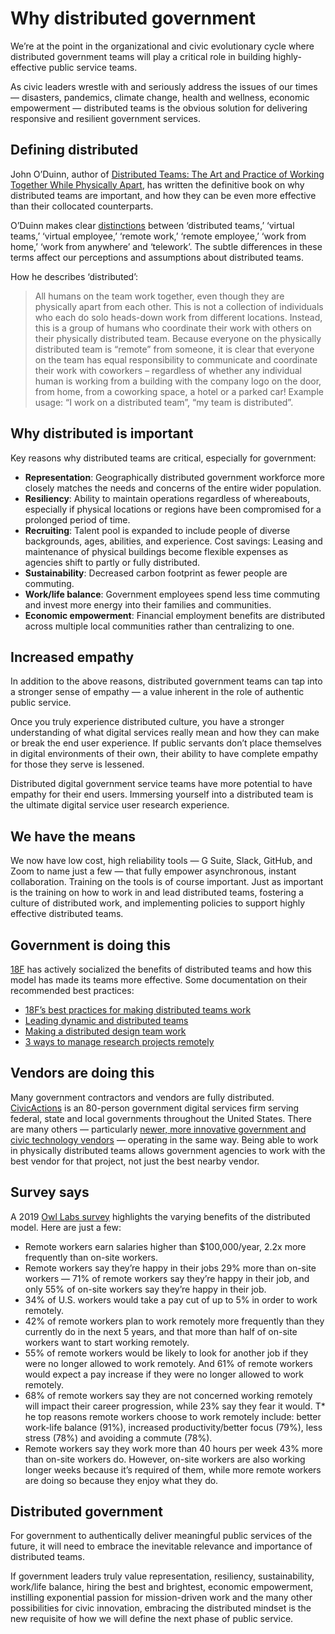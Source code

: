# Why distributed government

We’re at the point in the organizational and civic evolutionary cycle where distributed government teams will play a critical role in building highly-effective public service teams.

As civic leaders wrestle with and seriously address the issues of our times — disasters, pandemics, climate change, health and wellness, economic empowerment — distributed teams is the obvious solution for delivering responsive and resilient government services.

## Defining distributed

John O’Duinn, author of [Distributed Teams: The Art and Practice of Working Together While Physically Apart](), has written the definitive book on why distributed teams are important, and how they can be even more effective than their collocated counterparts.

O’Duinn makes clear [distinctions](https://oduinn.com/2020/02/25/distributed-team-vs-remote-work-and-work-from-home/) between ‘distributed teams,’ ‘virtual teams,’ ‘virtual employee,’ ‘remote work,’ ‘remote employee,’ ‘work from home,’ ‘work from anywhere’ and ‘telework’. The subtle differences in these terms affect our perceptions and assumptions about distributed teams.

How he describes ‘distributed’:

> All humans on the team work together, even though they are physically apart from each other. This is not a collection of individuals who each do solo heads-down work from different locations. Instead, this is a group of humans who coordinate their work with others on their physically distributed team. Because everyone on the physically distributed team is “remote” from someone, it is clear that everyone on the team has equal responsibility to communicate and coordinate their work with coworkers – regardless of whether any individual human is working from a building with the company logo on the door, from home, from a coworking space, a hotel or a parked car! Example usage: “I work on a distributed team”, “my team is distributed”.

## Why distributed is important

Key reasons why distributed teams are critical, especially for government:

* **Representation**: Geographically distributed government workforce more closely matches the needs and concerns of the entire wider population.
* **Resiliency**: Ability to maintain operations regardless of whereabouts, especially if physical locations or regions have been compromised for a prolonged period of time.
* **Recruiting**: Talent pool is expanded to include people of diverse backgrounds, ages, abilities, and experience.
Cost savings: Leasing and maintenance of physical buildings become flexible expenses as agencies shift to partly or fully distributed. 
* **Sustainability**: Decreased carbon footprint as fewer people are commuting. 
* **Work/life balance**: Government employees spend less time commuting and invest more energy into their families and communities.
* **Economic empowerment**: Financial employment benefits are distributed across multiple local communities rather than centralizing to one.

## Increased empathy

In addition to the above reasons, distributed government teams can tap into a stronger sense of empathy — a value inherent in the role of authentic public service.

Once you truly experience distributed culture, you have a stronger understanding of what digital services really mean and how they can make or break the end user experience. If public servants don’t place themselves in digital environments of their own, their ability to have complete empathy for those they serve is lessened.

Distributed digital government service teams have more potential to have empathy for their end users. Immersing yourself into a distributed team is the ultimate digital service user research experience.

## We have the means

We now have low cost, high reliability tools — G Suite, Slack, GitHub, and Zoom to name just a few — that fully empower asynchronous, instant collaboration. Training on the tools is of course important. Just as important is the training on how to work in and lead distributed teams, fostering a culture of distributed work, and implementing policies to support highly effective distributed teams.

## Government is doing this

[18F](https://18f.gsa.gov/) has actively socialized the benefits of distributed teams and how this model has made its teams more effective. Some documentation on their recommended best practices:

* [18F’s best practices for making distributed teams work](https://18f.gsa.gov/2015/10/15/best-practices-for-distributed-teams/)
* [Leading dynamic and distributed teams](https://product-guide.18f.gov/we-do-product-well/leading-dynamic-and-distributed-teams/)
* [Making a distributed design team work](https://18f.gsa.gov/2016/04/27/making-a-distributed-design-team-work/)
* [3 ways to manage research projects remotely](https://18f.gsa.gov/2017/09/27/three-ways-to-manage-research-projects/)

## Vendors are doing this

Many government contractors and vendors are fully distributed. [CivicActions](https://civicactions.com) is an 80-person government digital services firm serving federal, state and local governments throughout the United States. There are many others — particularly [newer, more innovative government and civic technology vendors](https://digitalservicescoalition.org) — operating in the same way. Being able to work in physically distributed teams allows government agencies to work with the best vendor for that project, not just the best nearby vendor.

## Survey says

A 2019 [Owl Labs survey](https://www.owllabs.com/blog/remote-work-statistics) highlights the varying benefits of the distributed model. Here are just a few:

* Remote workers earn salaries higher than $100,000/year, 2.2x more frequently than on-site workers.
* Remote workers say they’re happy in their jobs 29% more than on-site workers — 71% of remote workers say they’re happy in their job, and only 55% of on-site workers say they’re happy in their job.
* 34% of U.S. workers would take a pay cut of up to 5% in order to work remotely.
* 42% of remote workers plan to work remotely more frequently than they currently do in the next 5 years, and that more than half of on-site workers want to start working remotely.
* 55% of remote workers would be likely to look for another job if they were no longer allowed to work remotely. And 61% of remote workers would expect a pay increase if they were no longer allowed to work remotely.
* 68% of remote workers say they are not concerned working remotely will impact their career progression, while 23% say they fear it would.
T* he top reasons remote workers choose to work remotely include: better work-life balance (91%), increased productivity/better focus (79%), less stress (78%) and avoiding a commute (78%).
* Remote workers say they work more than 40 hours per week 43% more than on-site workers do. However, on-site workers are also working longer weeks because it’s required of them, while more remote workers are doing so because they enjoy what they do.

## Distributed government

For government to authentically deliver meaningful public services of the future, it will need to embrace the inevitable relevance and importance of distributed teams.

If government leaders truly value representation, resiliency, sustainability, work/life balance, hiring the best and brightest, economic empowerment, instilling exponential passion for mission-driven work and the many other possibilities for civic innovation, embracing the distributed mindset is the new requisite of how we will define the next phase of public service.
